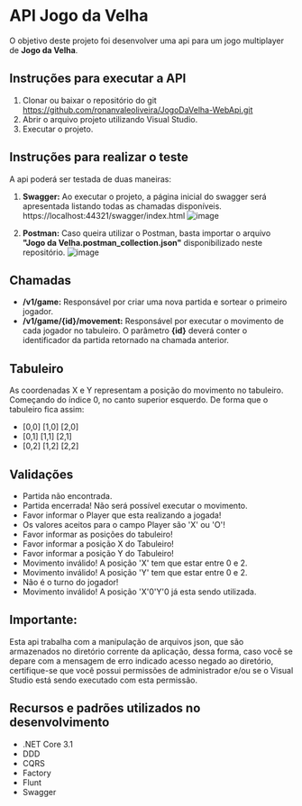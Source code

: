 # API Jogo da Velha

O objetivo deste projeto foi desenvolver uma api para um jogo multiplayer de **Jogo da Velha**.



## Instruções para executar a API

1.	Clonar ou baixar o repositório do git https://github.com/ronanvaleoliveira/JogoDaVelha-WebApi.git
2.	Abrir o arquivo projeto utilizando Visual Studio.
3.	Executar o projeto.




## Instruções para realizar o teste
A api poderá ser testada de duas maneiras:
1. **Swagger:** Ao executar o projeto, a página inicial do swagger será apresentada listando todas as chamadas disponíveis.
https://localhost:44321/swagger/index.html
![image](https://user-images.githubusercontent.com/13223097/93942705-54f28600-fd07-11ea-902d-33a67c2f5552.png)

2. **Postman:** Caso queira utilizar o Postman, basta importar o arquivo **"Jogo da Velha.postman_collection.json"** disponibilizado neste repositório.
![image](https://user-images.githubusercontent.com/13223097/93942752-6b004680-fd07-11ea-9359-fbbde763a7e6.png)



## Chamadas

* **/v1/game:** Responsável por criar uma nova partida e sortear o primeiro jogador.
* **/v1/game/{id}/movement:** Responsável por executar o movimento de cada jogador no tabuleiro. O parâmetro **{id}** deverá conter o identificador da partida retornado na chamada anterior.

## Tabuleiro

As coordenadas X e Y representam a posição do movimento no tabuleiro. Começando do índice 0, no canto superior esquerdo. De forma que o tabuleiro fica assim:

- [0,0] [1,0] [2,0]
- [0,1] [1,1] [2,1]
- [0,2] [1,2] [2,2]

## Validações

* Partida não encontrada.
* Partida encerrada! Não será possível executar o movimento.
* Favor informar o Player que esta realizando a jogada!
* Os valores aceitos para o campo Player são 'X' ou 'O'!
* Favor informar as posições do tabuleiro!
* Favor informar a posição X do Tabuleiro!
* Favor informar a posição Y do Tabuleiro!
* Movimento inválido! A posição 'X' tem que estar entre 0 e 2.
* Movimento inválido! A posição 'Y' tem que estar entre 0 e 2.
* Não é o turno do jogador!
* Movimento inválido! A posição 'X'0'Y'0 já esta sendo utilizada.

## Importante:
Esta api trabalha com a manipulação de arquivos json, que são armazenados no diretório corrente da aplicação, dessa forma, caso você se depare com a mensagem de erro indicado acesso negado ao diretório, certifique-se que você possui permissões de administrador e/ou se o Visual Studio está sendo executado com esta permissão.


## Recursos e padrões utilizados no desenvolvimento
* .NET Core 3.1
* DDD
* CQRS
* Factory
* Flunt
* Swagger
